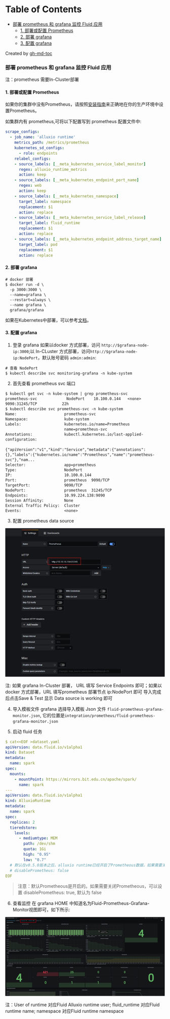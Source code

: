 Table of Contents
=================

* [部署 prometheus 和 grafana 监控 Fluid 应用](#部署-prometheus-和-grafana-监控-fluid-应用)
   * [1. 部署或配置 Prometheus](#1-部署或配置-prometheus)
   * [2. 部署 grafana](#2-部署-grafana)
   * [3. 配置 grafana](#3-配置-grafana)

Created by [gh-md-toc](https://github.com/ekalinin/github-markdown-toc)

### 部署 prometheus 和 grafana 监控 Fluid 应用
注：prometheus 需要In-Cluster部署


#### 1. 部署或配置 Prometheus

如果你的集群中没有Prometheus，请按照[安装指南](https://prometheus.io/docs/prometheus/latest/installation/)来正确地在你的生产环境中设置Prometheus。

如集群内有 prometheus,可将以下配置写到 prometheus 配置文件中:

```yaml
scrape_configs:
  - job_name: 'alluxio runtime'
    metrics_path: /metrics/prometheus
    kubernetes_sd_configs:
      - role: endpoints
    relabel_configs:
    - source_labels: [__meta_kubernetes_service_label_monitor]
      regex: alluxio_runtime_metrics
      action: keep
    - source_labels: [__meta_kubernetes_endpoint_port_name]
      regex: web
      action: keep
    - source_labels: [__meta_kubernetes_namespace]
      target_label: namespace
      replacement: $1
      action: replace
    - source_labels: [__meta_kubernetes_service_label_release]
      target_label: fluid_runtime
      replacement: $1
      action: replace
    - source_labels: [__meta_kubernetes_endpoint_address_target_name]
      target_label: pod
      replacement: $1
      action: replace
```

#### 2. 部署 grafana


```shell
# docker 部署
$ docker run -d \
  -p 3000:3000 \
  --name=grafana \
  --restart=always \
  --name grafana \
  grafana/grafana
```

如果在Kubernetes中部署，可以参考[文档](https://github.com/grafana/helm-charts/blob/main/charts/grafana/README.md)。

#### 3. 配置 grafana

1. 登录 grafana
如果以docker 方式部署，访问 `http://$grafana-node-ip:3000`;以 In-CLuster 方式部署，访问`http://$grafana-node-ip:NodePort`，默认账号密码 `admin:admin`:

```
# 查看 NodePort
$ kubectl describe svc monitoring-grafana -n kube-system
```

2. 首先查看 prometheus svc 端口

```
$ kubectl get svc -n kube-system | grep prometheus-svc
prometheus-svc             NodePort    10.100.0.144   <none>        9090:31245/TCP           22h
$ kubectl describe svc prometheus-svc -n kube-system
Name:                     prometheus-svc
Namespace:                kube-system
Labels:                   kubernetes.io/name=Prometheus
                          name=prometheus-svc
Annotations:              kubectl.kubernetes.io/last-applied-configuration:
                            {"apiVersion":"v1","kind":"Service","metadata":{"annotations":{},"labels":{"kubernetes.io/name":"Prometheus","name":"prometheus-svc"},"nam...
Selector:                 app=prometheus
Type:                     NodePort
IP:                       10.100.0.144
Port:                     prometheus  9090/TCP
TargetPort:               9090/TCP
NodePort:                 prometheus  31245/TCP
Endpoints:                10.99.224.138:9090
Session Affinity:         None
External Traffic Policy:  Cluster
Events:                   <none>
```

3. 配置 prometheus data source

![](../../media/images/grafana-prometheus-setting.jpg)

注: 如果 grafana In-Cluster 部署， URL 填写 Service Endpoints 即可；如果以 docker 方式部署，URL 填写prometheus 部署节点 ip:NodePort 即可
导入完成后点击Save & Test 显示 Data source is working 即可

4. 导入模板文件
grafana 选择导入模板 Json 文件 `fluid-prometheus-grafana-monitor.json`, 它的位置是`integration/prometheus/fluid-prometheus-grafana-monitor.json`

5. 启动 fluid 任务
```yaml
$ cat<<EOF >dataset.yaml
apiVersion: data.fluid.io/v1alpha1
kind: Dataset
metadata:
  name: spark
spec:
  mounts:
    - mountPoint: https://mirrors.bit.edu.cn/apache/spark/
      name: spark
---
apiVersion: data.fluid.io/v1alpha1
kind: AlluxioRuntime
metadata:
  name: spark
spec:
  replicas: 2
  tieredstore:
    levels:
      - mediumtype: MEM
        path: /dev/shm
        quota: 1Gi
        high: "0.95"
        low: "0.7"
  # 默认在v0.5.0版本之后，alluxio runtime已经开启了Prometheous数据，如果需要关闭可以主动设置disablePrometheus: true
  # disablePrometheus: false  
EOF
```

> 注意：默认Prometheous是开启的。如果需要关闭Prometheous，可以设置 disablePrometheus: true, 默认为 false

6. 查看监控
在 grafana HOME 中知道名为Fluid-Prometheus-Grafana-Monitor视图即可，如下所示:

![](../../media/images/grafana-monitor.jpg)

注：User of runtime 对应Fluid Alluxio runtime user; fluid_runtime 对应Fluid runtime name; namespace 对应Fluid runtime namespace